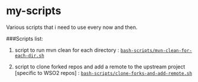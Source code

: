 my-scripts
==========

Various scripts that i need to use every now and then.

###Scripts list:

1. script to run mvn clean for each directory :  [`bash-scripts/mvn-clean-for-each-dir.sh`](https://github.com/GayashanNA/my-scripts/blob/master/bash-scripts/mvn-clean-for-each-dir.sh)

2. script to clone forked repos and add a remote to the upstream project [specific to WSO2 repos] :  [`bash-scripts/clone-forks-and-add-remote.sh`](https://github.com/GayashanNA/my-scripts/blob/master/bash-scripts/clone-forks-and-add-remote.sh)


